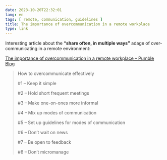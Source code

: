 ```yaml
---
date: 2023-10-20T22:32:01
lang: en
tags: [ remote, communication, guidelines ]
title: The importance of overcommunication in a remote workplace
type: link
---
```


Interesting article about the **“share often, in multiple ways”** adage of over-communicating in a remote environment:

[The importance of overcommunication in a remote workplace – Pumble Blog](https://pumble.com/blog/overcommunication/)

> How to overcommunicate effectively
>
> #1 – Keep it simple
>
> #2 – Hold short frequent meetings
>
> #3 – Make one-on-ones more informal 
>
> #4 – Mix up modes of communication
>
> #5 – Set up guidelines for modes of communication
>
> #6 – Don’t wait on news
>
> #7 – Be open to feedback
>
> #8 – Don’t micromanage 
